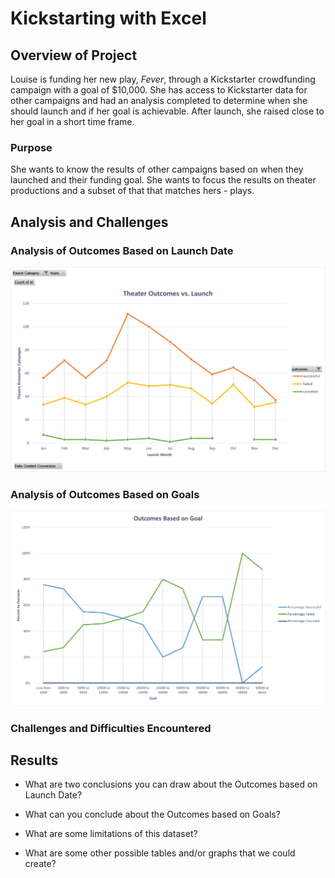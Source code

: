 # Kickstarting with Excel

## Overview of Project
Louise is funding her new play, _Fever_, through a Kickstarter crowdfunding campaign with a goal of $10,000. She has access to Kickstarter data for other campaigns and had an analysis completed to determine when she should launch and if her goal is achievable. After launch, she raised close to her goal in a short time frame.
### Purpose
She wants to know the results of other campaigns based on when they launched and their funding goal. She wants to focus the results on theater productions and a subset of that that matches hers - plays.
## Analysis and Challenges

### Analysis of Outcomes Based on Launch Date
![Theater Outcomes vs Launch](/Theater_Outcomes_vs_Launch.png)

### Analysis of Outcomes Based on Goals
![Outcomes bs Goals](/Outcomes_vs_Goals.png)

### Challenges and Difficulties Encountered

## Results

- What are two conclusions you can draw about the Outcomes based on Launch Date?

- What can you conclude about the Outcomes based on Goals?

- What are some limitations of this dataset?

- What are some other possible tables and/or graphs that we could create?
